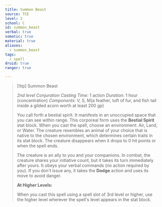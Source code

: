 ```yaml
---
title: Summon Beast
source: TCE
level: 2
school: C
id: summon_beast
verbal: true
somatic: true
material: true
aliases:
  - summon_beast
tags:
  - spell
druid: true
ranger: true

---
```

>[!tip] Summon Beast
>
> *2nd level Conjuration*
> *Casting Time:* 1 action
> *Duration:* 1 hour (concentration)
> *Components:* V, S, M(a feather, tuft of fur, and fish tail inside a gilded acorn worth at least 200 gp)
>
>You call forth a bestial spirit. It manifests in an unoccupied space that you can see within range. This corporeal form uses the **Bestial Spirit** stat block. When you cast the spell, choose an environment: Air, Land, or Water. The creature resembles an animal of your choice that is native to the chosen environment, which determines certain traits in its stat block. The creature disappears when it drops to 0 hit points or when the spell ends.
>
>The creature is an ally to you and your companions. In combat, the creature shares your initiative count, but it takes its turn immediately after yours. It obeys your verbal commands (no action required by you). If you don't issue any, it takes the **Dodge** action and uses its move to avoid danger.
>
>**At Higher Levels:**
>
>When you cast this spell using a spell slot of 3rd level or higher, use the higher level wherever the spell's level appears in the stat block.
>

